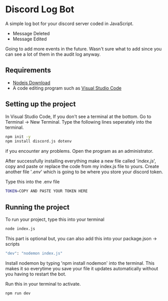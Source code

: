 
# Discord Log Bot

A simple log bot for your discord server coded in JavaScript.
* Message Deleted
* Message Edited

Going to add more events in the future. Wasn't sure what to add since you can see a lot of them 
in the audit log anyway.

## Requirements

* [Nodejs Download](https://nodejs.org/en/)
* A code editing program such as [Visual Studio Code](https://code.visualstudio.com/)

## Setting up the project

In Visual Studio Code, If you don't see a terminal at the bottom. Go to Terminal ->
New Terminal. Type the following lines seperately into the terminal.
```bash
npm init -y
npm install discord.js dotenv
```
if you encounter any problems. Open the program as an administrator.

After successfully installing everything make a new file called '*index.js*', 
copy and paste or replace the code from my index.js file to yours. Create another file '*.env*' 
which is going to be where you store your discord token.

Type this into the .env file
```bash
TOKEN=COPY AND PASTE YOUR TOKEN HERE
```

## Running the project

To run your project, type this into your terminal
```bash
node index.js
```
This part is optional but, you can also add this into your package.json -> scripts 
```bash
"dev": "nodemon index.js"
```
Install nodemon by typing 'npm install nodemon' into the terminal.
This makes it so everytime you save your file it updates automatically without you having to restart the bot.

Run this in your terminal to activate.
```bash
npm run dev
```
